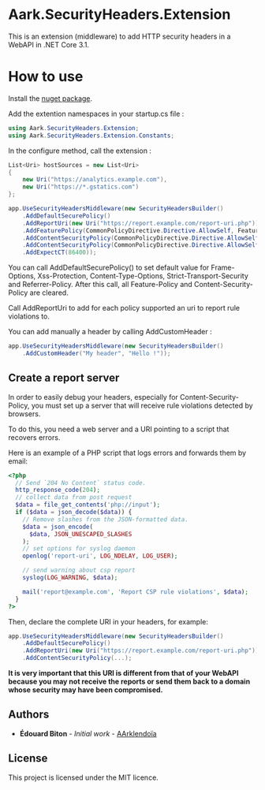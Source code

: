 # Aark.SecurityHeaders.Extension

This is an extension (middleware) to add HTTP security headers in a WebAPI in .NET Core 3.1.

# How to use

Install the [nuget package](https://www.nuget.org/packages/Aark.SecurityHeaders.Extension/).

Add the extention namespaces in your startup.cs file :

```csharp
using Aark.SecurityHeaders.Extension;
using Aark.SecurityHeaders.Extension.Constants;
```

In the configure method, call the extension :
```csharp
List<Uri> hostSources = new List<Uri>
{
    new Uri("https://analytics.example.com"),
    new Uri("https://*.gstatics.com")
};

app.UseSecurityHeadersMiddleware(new SecurityHeadersBuilder()
    .AddDefaultSecurePolicy()
    .AddReportUri(new Uri("https://report.example.com/report-uri.php"))
    .AddFeaturePolicy(CommonPolicyDirective.Directive.AllowSelf, FeaturePolicyConstants.HttpFeatures.Geolocation, hostSources)
    .AddContentSecurityPolicy(CommonPolicyDirective.Directive.AllowSelf, ContentSecurityPolicyConstants.FetchDirectives.DefaultSrc, CommonPolicySchemeSource.SchemeSources.None, hostSources)
    .AddContentSecurityPolicy(CommonPolicyDirective.Directive.AllowSelf, ContentSecurityPolicyConstants.FetchDirectives.ImgSrc, CommonPolicySchemeSource.SchemeSources.Data)
    .AddExpectCT(86400));
```

You can call AddDefaultSecurePolicy() to set default value for Frame-Options, Xss-Protection, Content-Type-Options, Strict-Transport-Security and Referrer-Policy. After this call, all Feature-Policy and Content-Security-Policy are cleared.

Call AddReportUri to add for each policy supported an uri to report rule violations to.

You can add manually a header by calling AddCustomHeader :
```csharp
app.UseSecurityHeadersMiddleware(new SecurityHeadersBuilder()
    .AddCustomHeader("My header", "Hello !"));
```

## Create a report server

In order to easily debug your headers, especially for Content-Security-Policy, you must set up a server that will receive rule violations detected by browsers.

To do this, you need a web server and a URI pointing to a script that recovers errors.

Here is an example of a PHP script that logs errors and forwards them by email:
```php
<?php
  // Send `204 No Content` status code.
  http_response_code(204);
  // collect data from post request
  $data = file_get_contents('php://input');
  if ($data = json_decode($data)) {
    // Remove slashes from the JSON-formatted data.
    $data = json_encode(
      $data, JSON_UNESCAPED_SLASHES
    );
    // set options for syslog daemon
    openlog('report-uri', LOG_NDELAY, LOG_USER);

    // send warning about csp report
    syslog(LOG_WARNING, $data);

    mail('report@example.com', 'Report CSP rule violations', $data);
  }
?>
```
Then, declare the complete URI in your headers, for example:
```csharp
app.UseSecurityHeadersMiddleware(new SecurityHeadersBuilder()
    .AddDefaultSecurePolicy()
    .AddReportUri(new Uri("https://report.example.com/report-uri.php"))
    .AddContentSecurityPolicy(...);
```
**It is very important that this URI is different from that of your WebAPI because you may not receive the reports or send them back to a domain whose security may have been compromised.**

## Authors

* **Édouard Biton** - *Initial work* - [AArklendoïa](https://www.aarklendoia.com)

## License

This project is licensed under the MIT licence.
